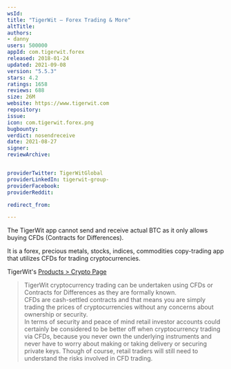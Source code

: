 ```yaml
---
wsId: 
title: "TigerWit – Forex Trading & More"
altTitle: 
authors:
- danny
users: 500000
appId: com.tigerwit.forex
released: 2018-01-24
updated: 2021-09-08
version: "5.5.3"
stars: 4.2
ratings: 1658
reviews: 688
size: 26M
website: https://www.tigerwit.com
repository: 
issue: 
icon: com.tigerwit.forex.png
bugbounty: 
verdict: nosendreceive
date: 2021-08-27
signer: 
reviewArchive:


providerTwitter: TigerWitGlobal
providerLinkedIn: tigerwit-group-
providerFacebook: 
providerReddit: 

redirect_from:

---
```



The TigerWit app cannot send and receive actual BTC as it only allows buying CFDs (Contracts for Differences).

It is a forex, precious metals, stocks, indices, commodities copy-trading app that utilizes CFDs for trading cryptocurrencies.

TigerWit's [Products > Crypto Page](https://www.tigerwit.com/bj_en/products/crypto)

> TigerWit cryptocurrency trading can be undertaken using CFDs or Contracts for Differences as they are formally known.<br>
  CFDs are cash-settled contracts and that means you are simply trading the prices of cryptocurrencies without any concerns about ownership or security.<br>
  In terms of  security and peace of mind retail investor accounts could certainly be considered to be better off when cryptocurrency trading via CFDs, because you never own the underlying instruments and never have to worry about making or taking delivery or securing private keys. Though of course, retail traders will still need to understand the risks involved in CFD trading. 

